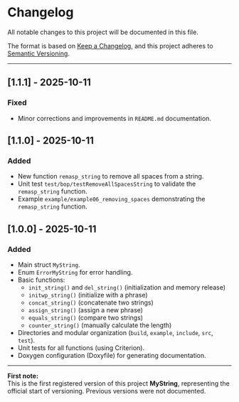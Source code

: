 # Changelog

All notable changes to this project will be documented in this file.

The format is based on [Keep a Changelog](https://keepachangelog.com/en/1.1.0/),
and this project adheres to [Semantic Versioning](https://semver.org/spec/v2.0.0.html).

---

## [1.1.1] - 2025-10-11
### Fixed
- Minor corrections and improvements in `README.md` documentation.

## [1.1.0] - 2025-10-11
### Added
- New function `remasp_string` to remove all spaces from a string.
- Unit test `test/bop/testRemoveAllSpacesString` to validate the `remasp_string` function.
- Example `example/example06_removing_spaces` demonstrating the `remasp_string` function.

## [1.0.0] - 2025-10-11
### Added
- Main struct `MyString`.
- Enum `ErrorMyString` for error handling.
- Basic functions:
  - `init_string()` and `del_string()` (initialization and memory release)
  - `initwp_string()` (initialize with a phrase)
  - `concat_string()` (concatenate two strings)
  - `assign_string()` (assign a new phrase)
  - `equals_string()` (compare two strings)
  - `counter_string()` (manually calculate the length)
- Directories and modular organization (`build`, `example`, `include`, `src`, `test`).
- Unit tests for all functions (using Criterion).
- Doxygen configuration (Doxyfile) for generating documentation.

---

**First note:**  
This is the first registered version of this project **MyString**, representing the official start of versioning. Previous versions were not documented.
